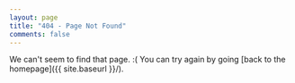 ```yaml
---
layout: page
title: "404 - Page Not Found"
comments: false
---
```


We can't seem to find that page. :(
You can try again by going [back to the homepage]({{ site.baseurl }}/).